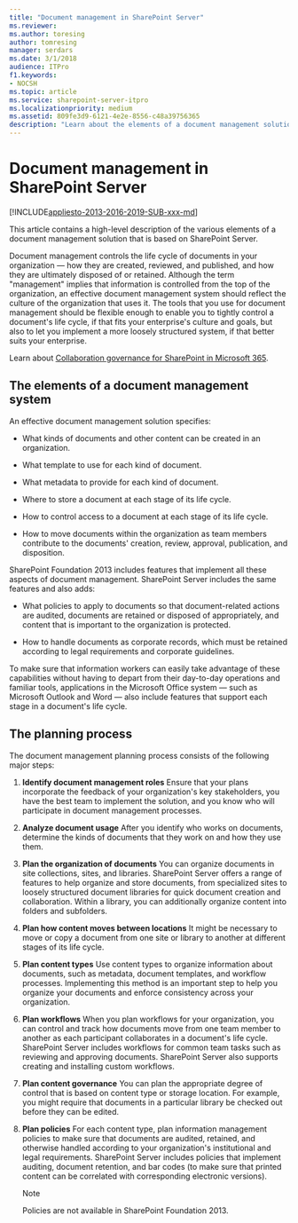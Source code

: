 ```yaml
---
title: "Document management in SharePoint Server"
ms.reviewer: 
ms.author: toresing
author: tomresing
manager: serdars
ms.date: 3/1/2018
audience: ITPro
f1.keywords:
- NOCSH
ms.topic: article
ms.service: sharepoint-server-itpro
ms.localizationpriority: medium
ms.assetid: 809fe3d9-6121-4e2e-8556-c48a39756365
description: "Learn about the elements of a document management solution and the document management planning process in SharePoint Server."
---
```


# Document management in SharePoint Server

[!INCLUDE[appliesto-2013-2016-2019-SUB-xxx-md](../includes/appliesto-2013-2016-2019-SUB-xxx-md.md)]
  
This article contains a high-level description of the various elements of a document management solution that is based on SharePoint Server.
  
Document management controls the life cycle of documents in your organization — how they are created, reviewed, and published, and how they are ultimately disposed of or retained. Although the term "management" implies that information is controlled from the top of the organization, an effective document management system should reflect the culture of the organization that uses it. The tools that you use for document management should be flexible enough to enable you to tightly control a document's life cycle, if that fits your enterprise's culture and goals, but also to let you implement a more loosely structured system, if that better suits your enterprise.

Learn about [Collaboration governance for SharePoint in Microsoft 365](/microsoft-365/solutions/collaboration-governance-overview).

## The elements of a document management system
<a name="section1"> </a>

An effective document management solution specifies:
  
- What kinds of documents and other content can be created in an organization.
    
- What template to use for each kind of document.
    
- What metadata to provide for each kind of document.
    
- Where to store a document at each stage of its life cycle.
    
- How to control access to a document at each stage of its life cycle.
    
- How to move documents within the organization as team members contribute to the documents' creation, review, approval, publication, and disposition.
    
SharePoint Foundation 2013 includes features that implement all these aspects of document management. SharePoint Server includes the same features and also adds:
  
- What policies to apply to documents so that document-related actions are audited, documents are retained or disposed of appropriately, and content that is important to the organization is protected.
    
- How to handle documents as corporate records, which must be retained according to legal requirements and corporate guidelines.
    
To make sure that information workers can easily take advantage of these capabilities without having to depart from their day-to-day operations and familiar tools, applications in the Microsoft Office system — such as Microsoft Outlook and Word — also include features that support each stage in a document's life cycle.
  
## The planning process
<a name="section2"> </a>

The document management planning process consists of the following major steps:
  
1. **Identify document management roles** Ensure that your plans incorporate the feedback of your organization's key stakeholders, you have the best team to implement the solution, and you know who will participate in document management processes. 
    
2. **Analyze document usage** After you identify who works on documents, determine the kinds of documents that they work on and how they use them. 
    
3. **Plan the organization of documents** You can organize documents in site collections, sites, and libraries. SharePoint Server offers a range of features to help organize and store documents, from specialized sites to loosely structured document libraries for quick document creation and collaboration. Within a library, you can additionally organize content into folders and subfolders. 
    
4. **Plan how content moves between locations** It might be necessary to move or copy a document from one site or library to another at different stages of its life cycle. 
    
5. **Plan content types** Use content types to organize information about documents, such as metadata, document templates, and workflow processes. Implementing this method is an important step to help you organize your documents and enforce consistency across your organization. 
    
6. **Plan workflows** When you plan workflows for your organization, you can control and track how documents move from one team member to another as each participant collaborates in a document's life cycle. SharePoint Server includes workflows for common team tasks such as reviewing and approving documents. SharePoint Server also supports creating and installing custom workflows. 
    
7. **Plan content governance** You can plan the appropriate degree of control that is based on content type or storage location. For example, you might require that documents in a particular library be checked out before they can be edited. 
    
8. **Plan policies** For each content type, plan information management policies to make sure that documents are audited, retained, and otherwise handled according to your organization's institutional and legal requirements. SharePoint Server includes policies that implement auditing, document retention, and bar codes (to make sure that printed content can be correlated with corresponding electronic versions). 
    
    > [!NOTE]
    > Policies are not available in SharePoint Foundation 2013. 
  


